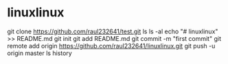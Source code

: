# linuxlinux

  git clone https://github.com/raul232641/test.git
  ls
  ls -al
  echo "# linuxlinux" >> README.md
  git init
  git add README.md
  git commit -m "first commit"
  git remote add origin https://github.com/raul232641/linuxlinux.git
  git push -u origin master
  ls
  history

